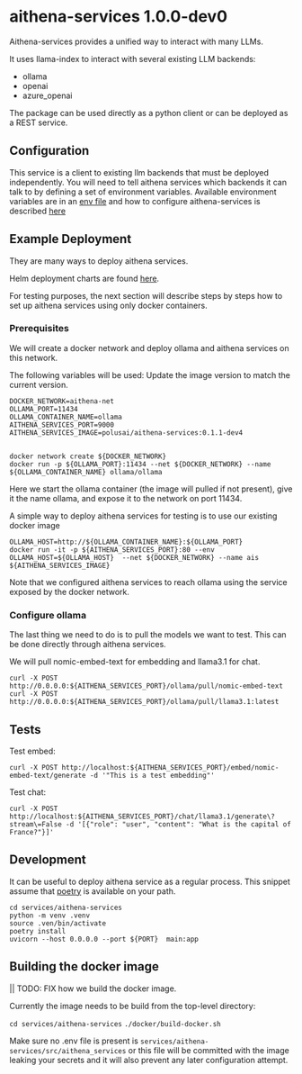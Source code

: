 # aithena-services 1.0.0-dev0

Aithena-services provides a unified way to interact with many LLMs.

It uses llama-index to interact with several existing LLM backends:
- ollama
- openai
- azure_openai

The package can be used directly as a python client or can be deployed as a REST service.

## Configuration

This service is a client to existing llm backends that must be deployed independently.
You will need to tell aithena services which backends it can talk to by defining a set of environment variables.
Available environment variables are in an [env file](.env-sample) and how to configure aithena-services is described [here](docs/env.md)


## Example Deployment

They are many ways to deploy aithena services.

Helm deployment charts are found [here](helm).

For testing purposes, the next section will describe steps by steps how to set up aithena services using only docker containers.


### Prerequisites

We will create a docker network and deploy ollama and aithena services on this network.

The following variables will be used:
Update the image version to match the current version.

```shell
DOCKER_NETWORK=aithena-net
OLLAMA_PORT=11434
OLLAMA_CONTAINER_NAME=ollama
AITHENA_SERVICES_PORT=9000
AITHENA_SERVICES_IMAGE=polusai/aithena-services:0.1.1-dev4
```

```shell

docker network create ${DOCKER_NETWORK}
docker run -p ${OLLAMA_PORT}:11434 --net ${DOCKER_NETWORK} --name ${OLLAMA_CONTAINER_NAME} ollama/ollama
```

Here we start the ollama container (the image will pulled if not present),
give it the name ollama, and expose it to the network on port 11434.

A simple way to deploy aithena services for testing is to use our existing docker image

```shell
OLLAMA_HOST=http://${OLLAMA_CONTAINER_NAME}:${OLLAMA_PORT}
docker run -it -p ${AITHENA_SERVICES_PORT}:80 --env OLLAMA_HOST=${OLLAMA_HOST}  --net ${DOCKER_NETWORK} --name ais ${AITHENA_SERVICES_IMAGE}
```

Note that we configured aithena services to reach ollama using the service exposed by the docker network.


### Configure ollama

The last thing we need to do is to pull the models we want to test.
This can be done directly through aithena services.

We will pull nomic-embed-text for embedding and llama3.1 for chat.

```shell
curl -X POST  http://0.0.0.0:${AITHENA_SERVICES_PORT}/ollama/pull/nomic-embed-text
curl -X POST  http://0.0.0.0:${AITHENA_SERVICES_PORT}/ollama/pull/llama3.1:latest
```

## Tests

Test embed:

```shell
curl -X POST http://localhost:${AITHENA_SERVICES_PORT}/embed/nomic-embed-text/generate -d '"This is a test embedding"'
```

Test chat:

```shell
curl -X POST http://localhost:${AITHENA_SERVICES_PORT}/chat/llama3.1/generate\?stream\=False -d '[{"role": "user", "content": "What is the capital of France?"}]'
```

## Development

It can be useful to deploy aithena service as a regular process.
This snippet assume that [poetry](https://python-poetry.org/) is available on your path.

```shell
cd services/aithena-services
python -m venv .venv
source .ven/bin/activate
poetry install
uvicorn --host 0.0.0.0 --port ${PORT}  main:app
```

## Building the docker image

|| TODO: FIX how we build the docker image.

Currently the image needs to be build from the top-level directory:

`cd services/aithena-services`
`./docker/build-docker.sh`

Make sure no .env file is present is `services/aithena-services/src/aithena_services` or this file will be committed with the image leaking your secrets and it will also prevent any later configuration attempt.
